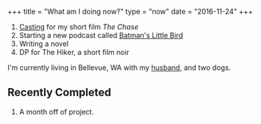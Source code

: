 +++
title = "What am I doing now?"
type = "now"
date = "2016-11-24"
+++

1. [Casting](/castings/the-chase) for my short film _The Chase_
2. Starting a new podcast called [Batman's Little Bird](http://batmanslittlebird.com)
3. Writing a novel
4. DP for The Hiker, a short film noir

I'm currently living in Bellevue, WA with my [husband](http://cordcarney.com), and two dogs.

## Recently Completed

1. A month off of project.
